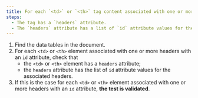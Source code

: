 ```yaml
---
title: For each `<td>` or `<th>` tag content associated with one or more headers with an `id` attribute, does the tag check these conditions?
steps:
  - The tag has a `headers` attribute.
  - The `headers` attribute has a list of `id` attribute values for the associated [headers](#column-or-row-header).
---
```


1. Find the data tables in the document.
2. For each `<td>` or `<th>` element associated with one or more headers with an `id` attribute, check that
   - the `<td>` or `<th>` element has a `headers` attribute;
   - the `headers` attribute has the list of `id` attribute values for the associated headers.
3. If this is the case for each `<td>` or `<th>` element associated with one or more headers with an `id` attribute, **the test is validated**.

